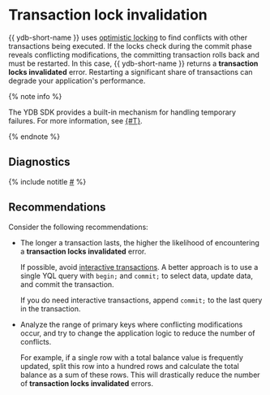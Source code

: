 # Transaction lock invalidation

{{ ydb-short-name }} uses [optimistic locking](https://en.wikipedia.org/wiki/Optimistic_concurrency_control) to find conflicts with other transactions being executed. If the locks check during the commit phase reveals conflicting modifications, the committing transaction rolls back and must be restarted. In this case, {{ ydb-short-name }} returns a **transaction locks invalidated** error. Restarting a significant share of transactions can degrade your application's performance.

{% note info %}

The YDB SDK provides a built-in mechanism for handling temporary failures. For more information, see [{#T}](../../../../reference/ydb-sdk/error_handling.md).

{% endnote %}


## Diagnostics

<!-- The include is added to allow partial overrides in overlays  -->
{% include notitle [#](_includes/transaction-lock-invalidation.md) %}

## Recommendations

Consider the following recommendations:

- The longer a transaction lasts, the higher the likelihood of encountering a **transaction locks invalidated** error.

    If possible, avoid [interactive transactions](../../../../concepts/glossary.md#interactive-transaction). A better approach is to use a single YQL query with `begin;` and `commit;` to select data, update data, and commit the transaction.

    If you do need interactive transactions, append `commit;` to the last query in the transaction.

- Analyze the range of primary keys where conflicting modifications occur, and try to change the application logic to reduce the number of conflicts.

    For example, if a single row with a total balance value is frequently updated, split this row into a hundred rows and calculate the total balance as a sum of these rows. This will drastically reduce the number of **transaction locks invalidated** errors.
